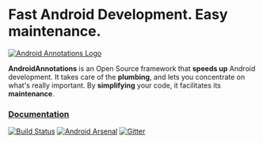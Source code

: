 # Fast Android Development. Easy maintenance.

[![Android Annotations Logo](https://github.com/excilys/androidannotations/wiki/img/aa-logo.png)](https://github.com/excilys/androidannotations/wiki/Home) 

**AndroidAnnotations** is an Open Source framework that **speeds up** Android development.
It takes care of the **plumbing**, and lets you concentrate on what's really important. By **simplifying** your code, it facilitates its **maintenance**.

### [**Documentation**](https://github.com/excilys/androidannotations/wiki/Home)

[![Build Status](https://travis-ci.org/excilys/androidannotations.svg?branch=develop)](https://travis-ci.org/excilys/androidannotations/builds) [![Android Arsenal](https://img.shields.io/badge/Android%20Arsenal-AndroidAnnotations-brightgreen.svg?style=flat)](http://android-arsenal.com/details/1/128)
[![Gitter](https://badges.gitter.im/Join%20Chat.svg)](https://gitter.im/excilys/androidannotations?utm_source=badge&utm_medium=badge&utm_campaign=pr-badge)
